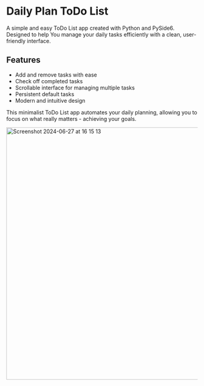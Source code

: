 # Daily Plan ToDo List


A simple and easy ToDo List app created with Python and PySide6. Designed to help You manage your daily tasks efficiently with a clean, user-friendly interface.

## Features

- Add and remove tasks with ease
- Check off completed tasks
- Scrollable interface for managing multiple tasks
- Persistent default tasks
- Modern and intuitive design


This minimalist ToDo List app automates your daily planning, allowing you to focus on what really matters - achieving your goals.


<img width="664" alt="Screenshot 2024-06-27 at 16 15 13" src="https://github.com/YanaTsybata/ToDoList/assets/66257409/f0fc0c92-e3fd-43e3-9f78-8ac56032b730">
